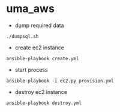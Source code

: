 # uma_aws

* dump required data
```
./dumpsql.sh
```

* create ec2 instance
```
ansible-playbook create.yml
```

* start process
```
ansible-playbook -i ec2.py provision.yml
```

* destroy ec2 instance
```
ansible-playbook destroy.yml
```
